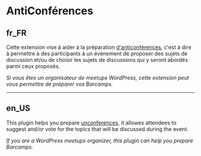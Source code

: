 # AntiConférences

## fr_FR

Cette extension vise à aider à la préparation [d'anticonférences](https://en.wikipedia.org/wiki/Unconference), c'est à dire à permettre à des participants à un évènement de proposer des sujets de discussion et/ou de choisir les sujets de discussions qui y seront abordés parmi ceux proposés.

_Si vous êtes un organisateur de meetups WordPress, cette extension peut vous permettre de préparer vos Barcamps._

---

## en_US

This plugin helps you prepare [unconferences](https://en.wikipedia.org/wiki/Unconference), it allowes attendees to suggest and/or vote for the topics that will be discussed during the event.

_If you are a WordPress meetups organizer, this plugin can help you prepare Barcamps._
